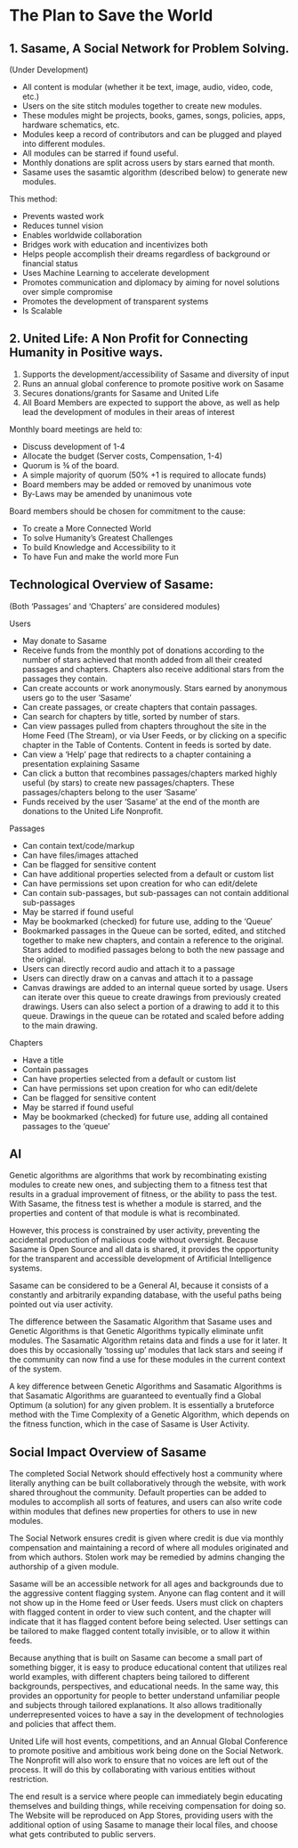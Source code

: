 # The Plan to Save the World

## 1. Sasame, A Social Network for Problem Solving.
(Under Development)

* All content is modular (whether it be text, image, audio, video, code, etc.)
* Users on the site stitch modules together to create new modules.
* These modules might be projects, books, games, songs, policies, apps, hardware schematics, etc.
* Modules keep a record of contributors and can be plugged and played into different modules.
* All modules can be starred if found useful.
* Monthly donations are split across users by stars earned that month.
* Sasame uses the sasamtic algorithm (described below) to generate new modules.

This method:
* Prevents wasted work
* Reduces tunnel vision
* Enables worldwide collaboration
* Bridges work with education and incentivizes both
* Helps people accomplish their dreams regardless of background or financial status
* Uses Machine Learning to accelerate development
* Promotes communication and diplomacy by aiming for novel solutions over simple compromise
* Promotes the development of transparent systems
* Is Scalable


## 2. United Life: A Non Profit for Connecting Humanity in Positive ways.

1) Supports the development/accessibility of Sasame and diversity of input 
2) Runs an annual global conference to promote positive work on Sasame
3) Secures donations/grants for Sasame and United Life
4) All Board Members are expected to support the above,
as well as help lead the development of modules in their areas of interest

Monthly board meetings are held to:
* Discuss development of 1-4
* Allocate the budget (Server costs, Compensation, 1-4)
* Quorum is ¾ of the board.
* A simple majority of quorum (50% +1 is required to allocate funds)
* Board members may be added or removed by unanimous vote
* By-Laws may be amended by unanimous vote

Board members should be chosen for commitment to the cause:
* To create a More Connected World
* To solve Humanity’s Greatest Challenges
* To build Knowledge and Accessibility to it
* To have Fun and make the world more Fun




## Technological Overview of Sasame:

(Both ‘Passages’ and ‘Chapters’ are considered modules)

Users
* May donate to Sasame
* Receive funds from the monthly pot of donations according to the number of stars achieved that month added from all their created passages and chapters. Chapters also receive additional stars from the passages they contain. 
* Can create accounts or work anonymously. Stars earned by anonymous users go to the user ‘Sasame’
* Can create passages, or create chapters that contain passages.
* Can search for chapters by title, sorted by number of stars.
* Can view passages pulled from chapters throughout the site in the Home Feed (The Stream), or via User Feeds, or by clicking on a specific chapter in the Table of Contents. Content in feeds is sorted by date.
* Can view a ‘Help’ page that redirects to a chapter containing a presentation explaining Sasame
* Can click a button that recombines passages/chapters marked highly useful (by stars) to create new passages/chapters. These passages/chapters belong to the user ‘Sasame’
* Funds received by the user ‘Sasame’ at the end of the month are donations to the United Life Nonprofit.

Passages
* Can contain text/code/markup
* Can have files/images attached
* Can be flagged for sensitive content
* Can have additional properties selected from a default or custom list
* Can have permissions set upon creation for who can edit/delete
* Can contain sub-passages, but sub-passages can not contain additional sub-passages
* May be starred if found useful
* May be bookmarked (checked) for future use, adding to the ‘Queue’
* Bookmarked passages in the Queue can be sorted, edited, and stitched together to make new chapters, and contain a reference to the original. Stars added to modified passages belong to both the new passage and the original.
* Users can directly record audio and attach it to a passage
* Users can directly draw on a canvas and attach it to a passage
* Canvas drawings are added to an internal queue sorted by usage. Users can iterate over this queue to create drawings from previously created drawings. Users can also select a portion of a drawing to add it to this queue. Drawings in the queue can be rotated and scaled before adding to the main drawing.

Chapters
* Have a title
* Contain passages
* Can have properties selected from a default or custom list
* Can have permissions set upon creation for who can edit/delete
* Can be flagged for sensitive content
* May be starred if found useful
* May be bookmarked (checked) for future use, adding all contained passages to the ‘queue’

## AI

Genetic algorithms are algorithms that work by recombinating existing modules to create new ones, and subjecting them to a fitness test that results in a gradual improvement of fitness, or the ability to pass the test. With Sasame, the fitness test is whether a module is starred, and the properties and content of that module is what is recombinated. 

However, this process is constrained by user activity, preventing the accidental production of malicious code without oversight. Because Sasame is Open Source and all data is shared, it provides the opportunity for the transparent and accessible development of Artificial Intelligence systems.

Sasame can be considered to be a General AI, because it consists of a constantly and arbitrarily expanding database, with the useful paths being pointed out via user activity.

The difference between the Sasamatic Algorithm that Sasame uses and Genetic Algorithms is that Genetic Algorithms typically eliminate unfit modules. The Sasamatic Algorithm retains data and finds a use for it later. It does this by occasionally ‘tossing up’ modules that lack stars and seeing if the community can now find a use for these modules in the current context of the system.

A key difference between Genetic Algorithms and Sasamatic Algorithms is that Sasamatic Algorithms are guaranteed to eventually find a Global Optimum (a solution) for any given problem. It is essentially a bruteforce method with the Time Complexity of a Genetic Algorithm, which depends on the fitness function, which in the case of Sasame is User Activity.



## Social Impact Overview of Sasame

The completed Social Network should effectively host a community where literally anything can be built collaboratively through the website, with work shared throughout the community. Default properties can be added to modules to accomplish all sorts of features, and users can also write code within modules that defines new properties for others to use in new modules.

The Social Network ensures credit is given where credit is due via monthly compensation and maintaining a record of where all modules originated and from which authors. Stolen work may be remedied by admins changing the authorship of a given module. 

Sasame will be an accessible network for all ages and backgrounds due to the aggressive content flagging system. Anyone can flag content and it will not show up in the Home feed or User feeds. Users must click on chapters with flagged content in order to view such content, and the chapter will indicate that it has flagged content before being selected. User settings can be tailored to make flagged content totally invisible, or to allow it within feeds.

Because anything that is built on Sasame can become a small part of something bigger, it is easy to produce educational content that utilizes real world examples, with different chapters being tailored to different backgrounds, perspectives, and educational needs. In the same way, this provides an opportunity for people to better understand unfamiliar people and subjects through tailored explanations. It also allows traditionally underrepresented voices to have a say in the development of technologies and policies that affect them.

United Life will host events, competitions, and an Annual Global Conference to promote positive and ambitious work being done on the Social Network. The Nonprofit will also work to ensure that no voices are left out of the process. It will do this by collaborating with various entities without restriction.

The end result is a service where people can immediately begin educating themselves and building things, while receiving compensation for doing so. The Website will be reproduced on App Stores, providing users with the additional option of using Sasame to manage their local files, and choose what gets contributed to public servers.


